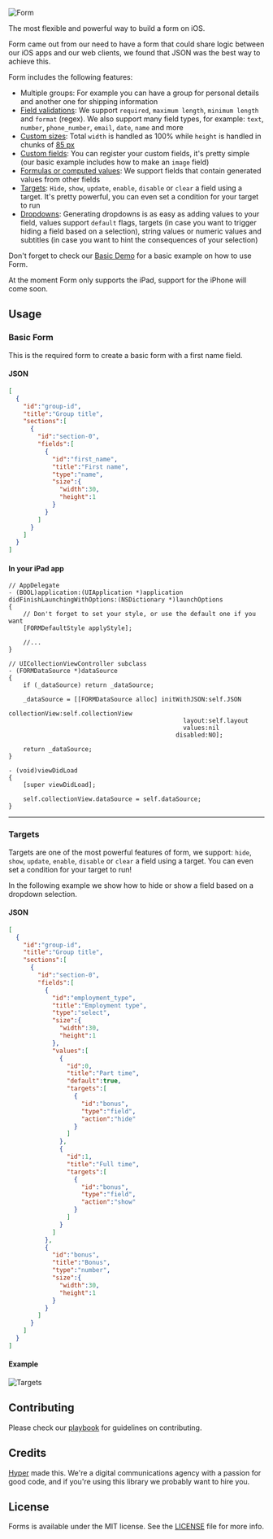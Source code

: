 ![Form](https://github.com/hyperoslo/Form/blob/master/Images/logo-v2.png)

The most flexible and powerful way to build a form on iOS.

Form came out from our need to have a form that could share logic between our iOS apps and our web clients, we found that JSON was the best way to achieve this.

Form includes the following features:

- Multiple groups: For example you can have a group for personal details and another one for shipping information
- [Field validations](https://github.com/hyperoslo/Form/blob/d426e7b090fee7a630d1208b87c63a85b6aaf5df/Demos/Basic-ObjC/Basic-ObjC/Assets/forms.json#L19): We support `required`, `maximum length`, `minimum length` and `format` (regex). We also support many field types, for example: `text`, `number`, `phone_number`, `email`, `date`, `name` and more
- [Custom sizes](https://github.com/hyperoslo/Form/blob/d426e7b090fee7a630d1208b87c63a85b6aaf5df/Demos/Basic-ObjC/Basic-ObjC/Assets/forms.json#L15): Total `width` is handled as 100% while `height` is handled in chunks of [85 px](https://github.com/hyperoslo/Form/blob/b1a542d042a45a9a3056fb8969b5704e51fda1f4/Source/Cells/Base/FORMBaseFieldCell.h#L15)
- [Custom fields](https://github.com/hyperoslo/Form/blob/d426e7b090fee7a630d1208b87c63a85b6aaf5df/Demos/Basic-ObjC/Basic-ObjC/Assets/forms.json#L78): You can register your custom fields, it's pretty simple (our basic example includes how to make an `image` field)
- [Formulas or computed values](https://github.com/hyperoslo/Form/blob/d426e7b090fee7a630d1208b87c63a85b6aaf5df/Demos/Basic-ObjC/Basic-ObjC/Assets/forms.json#L47): We support fields that contain generated values from other fields
- [Targets](https://github.com/hyperoslo/Form/blob/d426e7b090fee7a630d1208b87c63a85b6aaf5df/Demos/Basic-ObjC/Basic-ObjC/Assets/forms.json#L127): `Hide`, `show`, `update`, `enable`, `disable` or `clear` a field using a target. It's pretty powerful, you can even set a condition for your target to run
- [Dropdowns](https://github.com/hyperoslo/Form/blob/d426e7b090fee7a630d1208b87c63a85b6aaf5df/Demos/Basic-ObjC/Basic-ObjC/Assets/forms.json#L122): Generating dropdowns is as easy as adding values to your field, values support `default` flags, targets (in case you want to trigger hiding a field based on a selection), string values or numeric values and subtitles (in case you want to hint the consequences of your selection)

Don't forget to check our [Basic Demo](https://github.com/hyperoslo/Form/tree/master/Demos/Basic-ObjC) for a basic example on how to use Form.

At the moment Form only supports the iPad, support for the iPhone will come soon.

## Usage

### Basic Form

This is the required form to create a basic form with a first name field.

#### JSON
```json
[
  {
    "id":"group-id",
    "title":"Group title",
    "sections":[
      {
        "id":"section-0",
        "fields":[
          {
            "id":"first_name",
            "title":"First name",
            "type":"name",
            "size":{
              "width":30,
              "height":1
            }
          }
        ]
      }
    ]
  }
]
```

#### In your iPad app
```objc
// AppDelegate
- (BOOL)application:(UIApplication *)application didFinishLaunchingWithOptions:(NSDictionary *)launchOptions
{
    // Don't forget to set your style, or use the default one if you want
    [FORMDefaultStyle applyStyle];

    //...
}

// UICollectionViewController subclass
- (FORMDataSource *)dataSource
{
    if (_dataSource) return _dataSource;

    _dataSource = [[FORMDataSource alloc] initWithJSON:self.JSON
                                        collectionView:self.collectionView
                                                layout:self.layout
                                                values:nil
                                              disabled:NO];

    return _dataSource;
}

- (void)viewDidLoad
{
    [super viewDidLoad];

    self.collectionView.dataSource = self.dataSource;
}

```
<hr>

### Targets

Targets are one of the most powerful features of form, we support: `hide`, `show`, `update`, `enable`, `disable` or `clear` a field using a target. You can even set a condition for your target to run!

In the following example we show how to hide or show a field based on a dropdown selection.

#### JSON

```json
[
  {
    "id":"group-id",
    "title":"Group title",
    "sections":[
      {
        "id":"section-0",
        "fields":[
          {
            "id":"employment_type",
            "title":"Employment type",
            "type":"select",
            "size":{
              "width":30,
              "height":1
            },
            "values":[
              {
                "id":0,
                "title":"Part time",
                "default":true,
                "targets":[
                  {
                    "id":"bonus",
                    "type":"field",
                    "action":"hide"
                  }
                ]
              },
              {
                "id":1,
                "title":"Full time",
                "targets":[
                  {
                    "id":"bonus",
                    "type":"field",
                    "action":"show"
                  }
                ]
              }
            ]
          },
          {
            "id":"bonus",
            "title":"Bonus",
            "type":"number",
            "size":{
              "width":30,
              "height":1
            }
          }
        ]
      }
    ]
  }
]
```

#### Example

![Targets](https://github.com/hyperoslo/Form/blob/master/Images/target.gif)

## Contributing

Please check our [playbook](https://github.com/hyperoslo/playbook/blob/master/GIT_AND_GITHUB.md) for guidelines on contributing.

## Credits

[Hyper](http://hyper.no) made this. We're a digital communications agency with a passion for good code,
and if you're using this library we probably want to hire you.

## License

Forms is available under the MIT license. See the [LICENSE](https://github.com/hyperoslo/Form/raw/master/LICENSE.md) file for more info.
